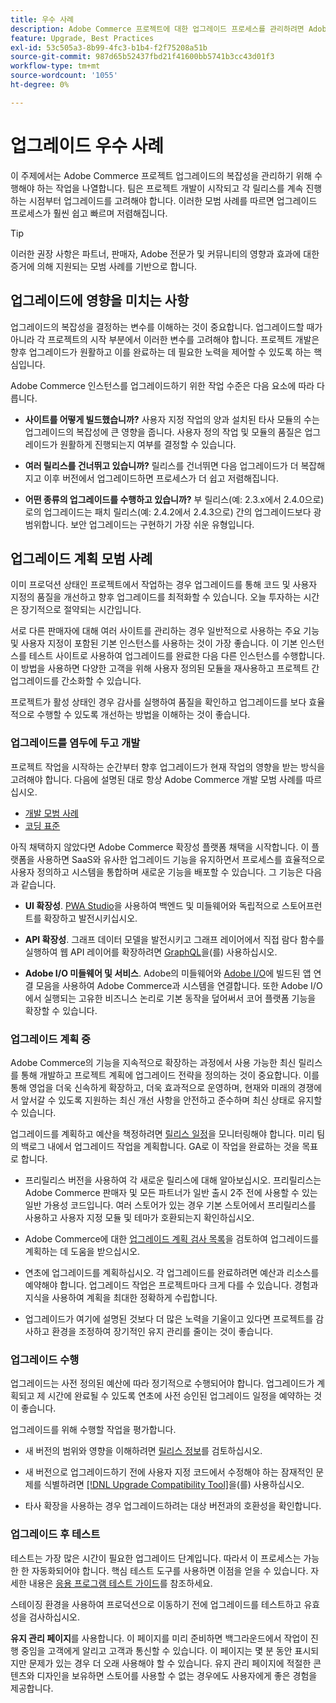 ```yaml
---
title: 우수 사례
description: Adobe Commerce 프로젝트에 대한 업그레이드 프로세스를 관리하려면 Adobe 권장 모범 사례를 사용하십시오.
feature: Upgrade, Best Practices
exl-id: 53c505a3-8b99-4fc3-b1b4-f2f75208a51b
source-git-commit: 987d65b52437fbd21f41600bb5741b3cc43d01f3
workflow-type: tm+mt
source-wordcount: '1055'
ht-degree: 0%

---
```


# 업그레이드 우수 사례

이 주제에서는 Adobe Commerce 프로젝트 업그레이드의 복잡성을 관리하기 위해 수행해야 하는 작업을 나열합니다. 팀은 프로젝트 개발이 시작되고 각 릴리스를 계속 진행하는 시점부터 업그레이드를 고려해야 합니다. 이러한 모범 사례를 따르면 업그레이드 프로세스가 훨씬 쉽고 빠르며 저렴해집니다.

>[!TIP]
>
>이러한 권장 사항은 파트너, 판매자, Adobe 전문가 및 커뮤니티의 영향과 효과에 대한 증거에 의해 지원되는 모범 사례를 기반으로 합니다.

## 업그레이드에 영향을 미치는 사항

업그레이드의 복잡성을 결정하는 변수를 이해하는 것이 중요합니다. 업그레이드할 때가 아니라 각 프로젝트의 시작 부분에서 이러한 변수를 고려해야 합니다. 프로젝트 개발은 향후 업그레이드가 원활하고 이를 완료하는 데 필요한 노력을 제어할 수 있도록 하는 핵심입니다.

Adobe Commerce 인스턴스를 업그레이드하기 위한 작업 수준은 다음 요소에 따라 다릅니다.

- **사이트를 어떻게 빌드했습니까?** 사용자 지정 작업의 양과 설치된 타사 모듈의 수는 업그레이드의 복잡성에 큰 영향을 줍니다. 사용자 정의 작업 및 모듈의 품질은 업그레이드가 원활하게 진행되는지 여부를 결정할 수 있습니다.

- **여러 릴리스를 건너뛰고 있습니까?** 릴리스를 건너뛰면 다음 업그레이드가 더 복잡해지고 이후 버전에서 업그레이드하면 프로세스가 더 쉽고 저렴해집니다.

- **어떤 종류의 업그레이드를 수행하고 있습니까?** 부 릴리스(예: 2.3.x에서 2.4.0으로)로의 업그레이드는 패치 릴리스(예: 2.4.2에서 2.4.3으로) 간의 업그레이드보다 광범위합니다. 보안 업그레이드는 구현하기 가장 쉬운 유형입니다.

## 업그레이드 계획 모범 사례

이미 프로덕션 상태인 프로젝트에서 작업하는 경우 업그레이드를 통해 코드 및 사용자 지정의 품질을 개선하고 향후 업그레이드를 최적화할 수 있습니다. 오늘 투자하는 시간은 장기적으로 절약되는 시간입니다.

서로 다른 판매자에 대해 여러 사이트를 관리하는 경우 일반적으로 사용하는 주요 기능 및 사용자 지정이 포함된 기본 인스턴스를 사용하는 것이 가장 좋습니다. 이 기본 인스턴스를 테스트 사이트로 사용하여 업그레이드를 완료한 다음 다른 인스턴스를 수행합니다. 이 방법을 사용하면 다양한 고객을 위해 사용자 정의된 모듈을 재사용하고 프로젝트 간 업그레이드를 간소화할 수 있습니다.

프로젝트가 활성 상태인 경우 감사를 실행하여 품질을 확인하고 업그레이드를 보다 효율적으로 수행할 수 있도록 개선하는 방법을 이해하는 것이 좋습니다.

### 업그레이드를 염두에 두고 개발

프로젝트 작업을 시작하는 순간부터 향후 업그레이드가 현재 작업의 영향을 받는 방식을 고려해야 합니다. 다음에 설명된 대로 항상 Adobe Commerce 개발 모범 사례를 따르십시오.

- [개발 모범 사례](https://developer.adobe.com/commerce/php/best-practices/)
- [코딩 표준](https://developer.adobe.com/commerce/php/coding-standards/)

아직 채택하지 않았다면 Adobe Commerce 확장성 플랫폼 채택을 시작합니다. 이 플랫폼을 사용하면 SaaS와 유사한 업그레이드 기능을 유지하면서 프로세스를 효율적으로 사용자 정의하고 시스템을 통합하며 새로운 기능을 배포할 수 있습니다. 그 기능은 다음과 같습니다.

- **UI 확장성**. [PWA Studio](https://developer.adobe.com/commerce/pwa-studio/)을 사용하여 백엔드 및 미들웨어와 독립적으로 스토어프런트를 확장하고 발전시키십시오.

- **API 확장성**. 그래프 데이터 모델을 발전시키고 그래프 레이어에서 직접 람다 함수를 실행하여 웹 API 레이어를 확장하려면 [GraphQL](https://developer.adobe.com/commerce/webapi/graphql/index.html)을(를) 사용하십시오.

- **Adobe I/O 미들웨어 및 서비스**. Adobe의 미들웨어와 [Adobe I/O](https://www.adobe.io/)에 빌드된 앱 연결 모음을 사용하여 Adobe Commerce과 시스템을 연결합니다. 또한 Adobe I/O에서 실행되는 고유한 비즈니스 논리로 기본 동작을 덮어써서 코어 플랫폼 기능을 확장할 수 있습니다.

### 업그레이드 계획 중

Adobe Commerce의 기능을 지속적으로 확장하는 과정에서 사용 가능한 최신 릴리스를 통해 개발하고 프로젝트 계획에 업그레이드 전략을 정의하는 것이 중요합니다. 이를 통해 영업을 더욱 신속하게 확장하고, 더욱 효과적으로 운영하며, 현재와 미래의 경쟁에서 앞서갈 수 있도록 지원하는 최신 개선 사항을 안전하고 준수하며 최신 상태로 유지할 수 있습니다.

업그레이드를 계획하고 예산을 책정하려면 [릴리스 일정](https://experienceleague.adobe.com/ko/docs/commerce-operations/release/planning/schedule)을 모니터링해야 합니다. 미리 팀의 백로그 내에서 업그레이드 작업을 계획합니다. GA로 이 작업을 완료하는 것을 목표로 합니다.

- 프리릴리스 버전을 사용하여 각 새로운 릴리스에 대해 알아보십시오. 프리릴리스는 Adobe Commerce 판매자 및 모든 파트너가 일반 출시 2주 전에 사용할 수 있는 일반 가용성 코드입니다. 여러 스토어가 있는 경우 기본 스토어에서 프리릴리스를 사용하고 사용자 지정 모듈 및 테마가 호환되는지 확인하십시오.

- Adobe Commerce에 대한 [업그레이드 계획 검사 목록](https://support.magento.com/hc/en-us/articles/360057968951)을 검토하여 업그레이드를 계획하는 데 도움을 받으십시오.

- 연초에 업그레이드를 계획하십시오. 각 업그레이드를 완료하려면 예산과 리소스를 예약해야 합니다. 업그레이드 작업은 프로젝트마다 크게 다를 수 있습니다. 경험과 지식을 사용하여 계획을 최대한 정확하게 수립합니다.

- 업그레이드가 여기에 설명된 것보다 더 많은 노력을 기울이고 있다면 프로젝트를 감사하고 환경을 조정하여 장기적인 유지 관리를 줄이는 것이 좋습니다.

### 업그레이드 수행

업그레이드는 사전 정의된 예산에 따라 정기적으로 수행되어야 합니다. 업그레이드가 계획되고 제 시간에 완료될 수 있도록 연초에 사전 승인된 업그레이드 일정을 예약하는 것이 좋습니다.

업그레이드를 위해 수행할 작업을 평가합니다.

- 새 버전의 범위와 영향을 이해하려면 [릴리스 정보](https://experienceleague.adobe.com/ko/docs/commerce-operations/release/notes/overview)를 검토하십시오.

- 새 버전으로 업그레이드하기 전에 사용자 지정 코드에서 수정해야 하는 잠재적인 문제를 식별하려면 [[!DNL Upgrade Compatibility Tool]](../upgrade-compatibility-tool/overview.md)을(를) 사용하십시오.

- 타사 확장을 사용하는 경우 업그레이드하려는 대상 버전과의 호환성을 확인합니다.

### 업그레이드 후 테스트

테스트는 가장 많은 시간이 필요한 업그레이드 단계입니다. 따라서 이 프로세스는 가능한 한 자동화되어야 합니다. 핵심 테스트 도구를 사용하면 이점을 얻을 수 있습니다. 자세한 내용은 [응용 프로그램 테스트 가이드](https://developer.adobe.com/commerce/testing/guide/)를 참조하세요.

스테이징 환경을 사용하여 프로덕션으로 이동하기 전에 업그레이드를 테스트하고 유효성을 검사하십시오.

**유지 관리 페이지**&#x200B;를 사용합니다. 이 페이지를 미리 준비하면 백그라운드에서 작업이 진행 중임을 고객에게 알리고 고객과 통신할 수 있습니다. 이 페이지는 몇 분 동안 표시되지만 문제가 있는 경우 더 오래 사용해야 할 수 있습니다. 유지 관리 페이지에 적절한 콘텐츠와 디자인을 보유하면 스토어를 사용할 수 없는 경우에도 사용자에게 좋은 경험을 제공합니다.
